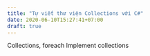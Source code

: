 ```yaml
---
title: "Tự viết thư viện Collections với C#"
date: 2020-06-10T15:27:41+07:00
draft: true
---
```


Collections, foreach
Implement collections
